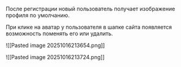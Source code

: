 После регистрации новый пользователь получает изображение профиля по умолчанию.

При клике на аватар у пользователя в шапке сайта появляется возможность поменять его или удалить.


![[Pasted image 20251016213654.png]]

![[Pasted image 20251016213724.png]]